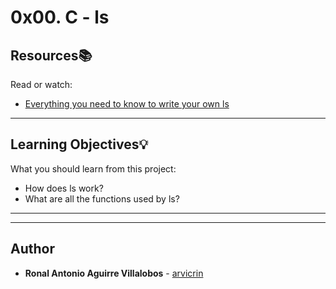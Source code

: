 # 0x00. C - ls

## Resources:books:
Read or watch:
* [Everything you need to know to write your own ls](https://intranet.hbtn.io/rltoken/So9h28IUm8TABkbMn02EiQ)

---
## Learning Objectives:bulb:
What you should learn from this project:

* How does ls work?
* What are all the functions used by ls?

---

---

## Author
* **Ronal Antonio Aguirre Villalobos** - [arvicrin](https://github.com/ronald0204)
